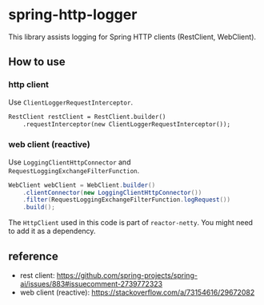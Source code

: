 # spring-http-logger

This library assists logging for Spring HTTP clients (RestClient, WebClient).

## How to use

### http client

Use `ClientLoggerRequestInterceptor`.

```rest client
RestClient restClient = RestClient.builder()
    .requestInterceptor(new ClientLoggerRequestInterceptor());
```

### web client (reactive)

Use `LoggingClientHttpConnector` and `RequestLoggingExchangeFilterFunction`.

```java
WebClient webClient = WebClient.builder()
    .clientConnector(new LoggingClientHttpConnector())
    .filter(RequestLoggingExchangeFilterFunction.logRequest())
    .build();
```

The `HttpClient` used in this code is part of `reactor-netty`. You might need to add it as a dependency.

## reference

- rest client: https://github.com/spring-projects/spring-ai/issues/883#issuecomment-2739772323
- web client (reactive): https://stackoverflow.com/a/73154616/29672082
